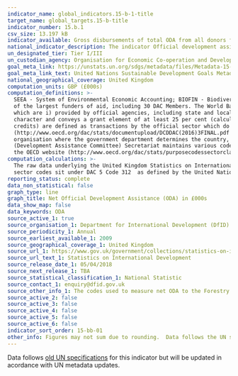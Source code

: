 ```yaml
---
indicator_name: global_indicators.15-b-1-title
target_name: global_targets.15-b-title
indicator_number: 15.b.1
csv_size: 13.197 kB
indicator_available: Gross disbursements of total ODA from all donors for biodiversity (£000s)
national_indicator_description: The indicator Official development assistance and public expenditure on conservation and sustainable use of biodiversity and ecosystems is defined as Gross disbursements of total ODA from all donors for biodiversity.
un_designated_tier: Tier I/III
un_custodian_agency: Organisation for Economic Co-operation and Development (OECD)
goal_meta_link: https://unstats.un.org/sdgs/metadata/files/Metadata-15-0b-01.pdf
goal_meta_link_text: United Nations Sustainable Development Goals Metadata (PDF 4.0 MB)
national_geographical_coverage: United Kingdom
computation_units: GBP (£000s) 
computation_definitions: >-
  SEEA - System of Environmental Economic Accounting; BIOFIN - Biodiversity Finance Initiative; EPEA - Environmental Protection Expenditure Accounts; UNCEEA -  UN Committee on Environmental Economic Accounting. Development Assistance Committee (DAC) - A unique international forum of many
  of the largest funders of aid, including 30 DAC Members. The World Bank, IMF and UNDP participate as observers. Official development assistance (ODA) - The DAC defines ODA as “those flows to countries and territories on the DAC List of ODA Recipients and to multilateral institutions
  which are i) provided by official agencies, including state and local governments, or by their executive agencies; and ii) each transaction is administered with the promotion of the economic development and welfare of developing countries as its main objective; and is concessional in
  character and conveys a grant element of at least 25 per cent (calculated at a rate of discount of 10 per cent) (http://www.oecd.org/dac/stats/officialdevelopmentassistancedefinitionandcoverage.htm). Other official flows (OOF) - Other official flows (excluding officially supported export
  credits) are defined as transactions by the official sector which do not meet the conditions for eligibility as ODA, either because they are not primarily aimed at development, or because they are not sufficiently concessional
  (http://www.oecd.org/dac/stats/documentupload/DCDDAC(2016)3FINAL.pdf - Para 24). Bilateral Aid -  Bilateral aid covers all aid provided by donor countries when the recipient country, sector or project is known. Bilateral aid also includes aid that is channelled through a multilateral
  organisation where the government department determines the country, sector or theme that the funds will be spent on. Multilateral Aid -  This is aid delivered in the form of core contributions to organisations on the DAC List of Multilateral Organisations.  Purpose Codes - The DAC
  (Development Assistance Committee) Secretariat maintains various code lists which are used by donors to report on their aid flows to the DAC databases.  In addition, these codes are used to classify information in the DAC databases. The sector classification codes used can be found on
  the OECD website (http://www.oecd.org/dac/stats/purposecodessectorclassification.htm).
computation_calculations: >-
  The raw data underlying the United Kingdom Statistics on International Development was summed around appropriate aid description CRS codes, bilateral and multilateral classification, donor recipient countries, and type of aid codes. The codes used to measure net ODA to the Forestry
  sector codes sit under DAC 5 Code 312  as defined by the United Nations Sustainable Development Goal Metadata for  Indicator 15.b.1.
reporting_status: complete
data_non_statistical: false
graph_type: line
graph_title: Net Official Development Assistance (ODA) in £000s
data_show_map: false
data_keywords: ODA
source_active_1: true
source_organisation_1: Department for International Development (DfID)
source_periodicity_1: Annual
source_earliest_available_1: 2009
source_geographical_coverage_1: United Kingdom
source_url_1: https://www.gov.uk/government/collections/statistics-on-international-development
source_url_text_1: Statistics on International Development
source_release_date_1: 05/04/2018
source_next_release_1: TBA
source_statistical_classification_1: National Statistic
source_contact_1: enquiry@dfid.gov.uk
source_other_info_1: The codes used to measure net ODA to the Forestry sector codes sit under DAC 5 Code 312 as defined by the United Nations Sustainable Development Goal Metadata for Indicator 15.b.1. 
source_active_2: false
source_active_3: false
source_active_4: false
source_active_5: false
source_active_6: false
indicator_sort_order: 15-bb-01
other_info: Figures may not sum due to rounding.  Data follows the UN specification for this indicator. This indicator has not been identified in collaboration with topic experts.
---
```

Data follows [old UN specifications](https://unstats.un.org/sdgs/files/metadata-compilation/Metadata-Goal-15.pdf) for this indicator but will be updated in acordance with UN metadata updates.